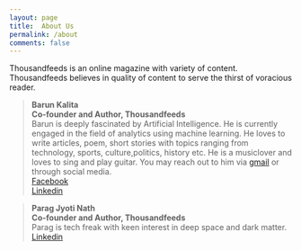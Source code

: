 ```yaml
---
layout: page
title:  About Us
permalink: /about
comments: false
---
```




<p>Thousandfeeds is an online magazine with variety of content. Thousandfeeds believes in quality of content to serve the thirst of voracious reader.</p>




> **Barun Kalita** <br />
> **Co-founder and Author, Thousandfeeds** <br />
> Barun is  deeply fascinated by Artificial Intelligence. He is currently engaged in the field of analytics using machine learning. He loves to write articles, poem, short stories with topics ranging from technology, sports, culture,politics, history etc. He is a musiclover and loves to sing and play guitar.  You may reach out to him via [gmail](barunkalita1993@gmail.com) or through social media. <br />[Facebook](https://www.facebook.com/barun.kalita.3) <br /> [Linkedin](https://www.linkedin.com/in/barun-kalita-3a8809a2/)

 


>**Parag Jyoti Nath**<br />
>**Co-founder and Author, Thousandfeeds**<br />
Parag is tech freak with keen interest in deep space and dark matter.<br />
[Linkedin](https://www.linkedin.com/in/paragjyoti/)








